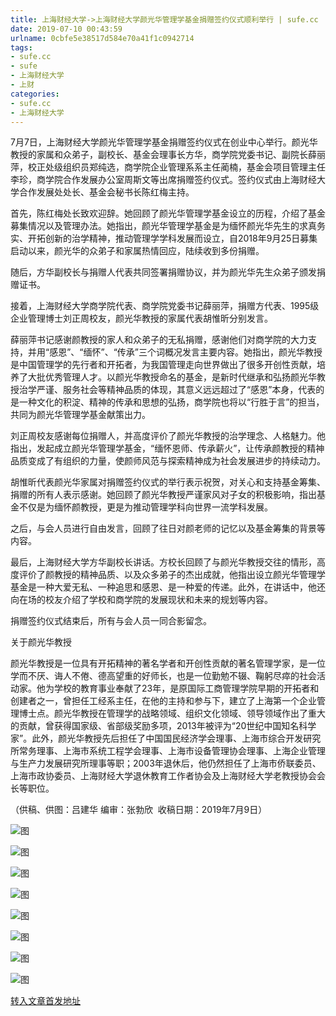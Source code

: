 ```yaml
---
title: 上海财经大学->上海财经大学颜光华管理学基金捐赠签约仪式顺利举行 | sufe.cc
date: 2019-07-10 00:43:59
urlname: 0cbfe5e38517d584e70a41f1c0942714
tags: 
- sufe.cc
- sufe
- 上海财经大学
- 上财
categories:
- sufe.cc
- 上海财经大学
---
```



7月7日，上海财经大学颜光华管理学基金捐赠签约仪式在创业中心举行。颜光华教授的家属和众弟子，副校长、基金会理事长方华，商学院党委书记、副院长薛丽萍，校正处级组织员郑纯选，商学院企业管理系系主任蔺楠，基金会项目管理主任李珍，商学院合作发展办公室周斯文等出席捐赠签约仪式。签约仪式由上海财经大学合作发展处处长、基金会秘书长陈红梅主持。

首先，陈红梅处长致欢迎辞。她回顾了颜光华管理学基金设立的历程，介绍了基金募集情况以及管理办法。她指出，颜光华管理学基金是为缅怀颜光华先生的求真务实、开拓创新的治学精神，推动管理学学科发展而设立，自2018年9月25日募集启动以来，颜光华的众弟子和家属热情回应，陆续收到多份捐赠。

随后，方华副校长与捐赠人代表共同签署捐赠协议，并为颜光华先生众弟子颁发捐赠证书。

接着，上海财经大学商学院代表、商学院党委书记薛丽萍，捐赠方代表、1995级企业管理博士刘正周校友，颜光华教授的家属代表胡惟昕分别发言。

薛丽萍书记感谢颜教授的家人和众弟子的无私捐赠，感谢他们对商学院的大力支持，并用“感恩”、“缅怀”、“传承”三个词概况发言主要内容。她指出，颜光华教授是中国管理学的先行者和开拓者，为我国管理走向世界做出了很多开创性贡献，培养了大批优秀管理人才。以颜光华教授命名的基金，是新时代继承和弘扬颜光华教授治学严谨、服务社会等精神品质的体现，其意义远远超过了“感恩”本身，代表的是一种文化的积淀、精神的传承和思想的弘扬，商学院也将以“行胜于言”的担当，共同为颜光华管理学基金献策出力。

刘正周校友感谢每位捐赠人，并高度评价了颜光华教授的治学理念、人格魅力。他指出，发起成立颜光华管理学基金，“缅怀恩师、传承薪火”，让传承颜教授的精神品质变成了有组织的力量，使颜师风范与探索精神成为社会发展进步的持续动力。

胡惟昕代表颜光华家属对捐赠签约仪式的举行表示祝贺，对关心和支持基金筹集、捐赠的所有人表示感谢。她回顾了颜光华教授严谨家风对子女的积极影响，指出基金不仅是为缅怀颜教授，更是为推动管理学科向世界一流学科发展。

之后，与会人员进行自由发言，回顾了往日对颜老师的记忆以及基金筹集的背景等内容。

最后，上海财经大学方华副校长讲话。方校长回顾了与颜光华教授交往的情形，高度评价了颜教授的精神品质、以及众多弟子的杰出成就，他指出设立颜光华管理学基金是一种大爱无私、一种追思和感恩、是一种爱的传递。此外，在讲话中，他还向在场的校友介绍了学校和商学院的发展现状和未来的规划等内容。

捐赠签约仪式结束后，所有与会人员一同合影留念。

关于颜光华教授

颜光华教授是一位具有开拓精神的著名学者和开创性贡献的著名管理学家，是一位学而不厌、诲人不倦、德高望重的好师长，也是一位勤勉不辍、鞠躬尽瘁的社会活动家。他为学校的教育事业奉献了23年，是原国际工商管理学院早期的开拓者和创建者之一，曾担任工经系主任，在他的主持和参与下，建立了上海第一个企业管理博士点。颜光华教授在管理学的战略领域、组织文化领域、领导领域作出了重大的贡献，曾获得国家级、省部级奖励多项，2013年被评为“20世纪中国知名科学家”。此外，颜光华教授先后担任了中国国民经济学会理事、上海市综合开发研究所常务理事、上海市系统工程学会理事、上海市设备管理协会理事、上海企业管理与生产力发展研究所理事等职；2003年退休后，他仍然担任了上海市侨联委员、上海市政协委员、上海财经大学退休教育工作者协会及上海财经大学老教授协会会长等职位。

（供稿、供图：吕建华 编审：张勃欣  收稿日期：2019年7月9日）



![图](http://news.sufe.edu.cn/_upload/article/images/77/b7/a902a4424629819c503a27647c71/97cf2923-8f4d-4f4b-b852-7bf4a152bb72.jpg)

![图](http://news.sufe.edu.cn/_upload/article/images/77/b7/a902a4424629819c503a27647c71/0e7d10ff-d8c9-44a6-9f5d-5afe2929d0c6.jpg)

![图](http://news.sufe.edu.cn/_upload/article/images/77/b7/a902a4424629819c503a27647c71/40a039fd-775d-4590-b432-613e8759d58d.jpg)

![图](http://news.sufe.edu.cn/_upload/article/images/77/b7/a902a4424629819c503a27647c71/ed207151-05ae-4a6d-ba40-b340ef125e5e.jpg)

![图](http://news.sufe.edu.cn/_upload/article/images/77/b7/a902a4424629819c503a27647c71/89440061-1cc8-4fda-b076-919bfb60f552.jpg)

![图](http://news.sufe.edu.cn/_upload/article/images/77/b7/a902a4424629819c503a27647c71/eb2e7112-24fc-4010-a133-d09caee321e7.jpg)

![图](http://news.sufe.edu.cn/_upload/article/images/77/b7/a902a4424629819c503a27647c71/288a2188-d005-4c3d-9d49-bc0aad1deb01.jpg)

![图](http://news.sufe.edu.cn/_upload/article/images/77/b7/a902a4424629819c503a27647c71/a5fcf36a-f271-4927-a191-49ca974ff588.jpg)

[转入文章首发地址](http://news.sufe.edu.cn/db/86/c179a121734/page.htm)